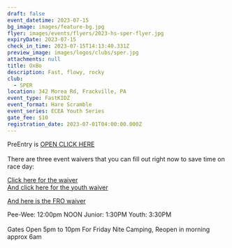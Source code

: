 ```yaml
---
draft: false
event_datetime: 2023-07-15
bg_image: images/feature-bg.jpg
flyer: images/events/flyers/2023-hs-sper-flyer.jpg
expiryDate: 2023-07-15
check_in_time: 2023-07-15T14:13:40.331Z
preview_image: images/logos/clubs/sper.jpg
attachments: null
title: OxBo
description: Fast, flowy, rocky
club:
  - SPER
location: 342 Morea Rd, Frackville, PA
event_type: FastKIDZ
event_format: Hare Scramble
event_series: ECEA Youth Series
gate_fee: $10
registration_date: 2023-07-01T04:00:00.000Z
---
```

PreEntry is [OPEN CLICK HERE](https://www.moto-tally.com/ECEA/ECEA_PWY/PreEntry.aspx)\
\
There are three event waivers that you can fill out right now to save time on race day:[](/attachments/events/2023-sper-oxbo-waiver.pdf)

[Click here for the waiver](/attachments/events/2023-sper-oxbo-waiver.pdf)\
[And click here for the youth waiver](/attachments/events/2023-sper-oxbo-youth-waiver.pdf)

[And here is the FRO waiver](https://link.edgepilot.com/s/d4ef2188/solb1XjDdkuWUacoOASnqQ?u=https://waivers.readingoutdoors.com/event-oxbo)

Pee-Wee: 12:00pm NOON
Junior: 1:30PM
Youth: 3:30PM\
\
Gates Open 5pm to 10pm For Friday Nite Camping, Reopen in morning approx 6am